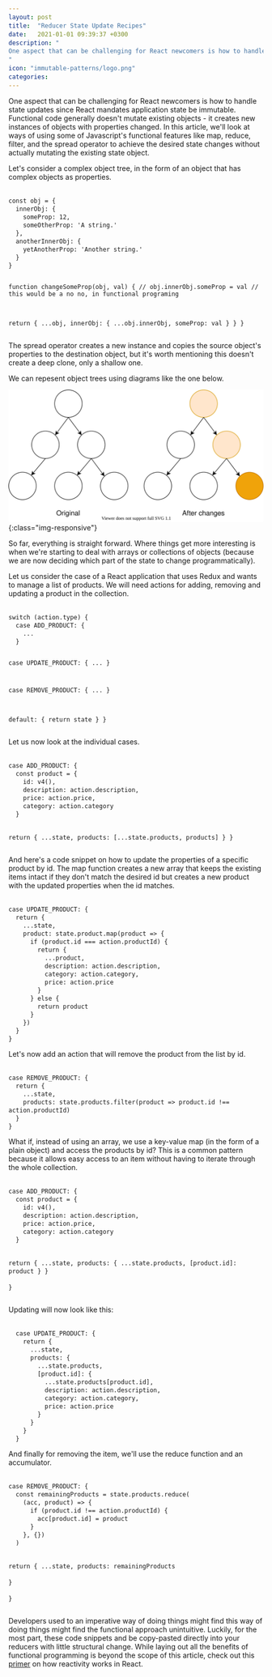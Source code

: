 ```yaml
---
layout: post
title:  "Reducer State Update Recipes"
date:   2021-01-01 09:39:37 +0300
description: "
One aspect that can be challenging for React newcomers is how to handle state updates since React mandates application state be immutable. Functional code generally doesn't mutate existing objects - it creates new instances of objects with properties changed. In this article, we'll look at ways of using some of Javascript's functional features like map, reduce, filter, and the spread operator to achieve the state changes without actually mutating the existing state object.
"
icon: "immutable-patterns/logo.png"
categories:
---
```

One aspect that can be challenging for React newcomers is how to handle state updates since React mandates application state be immutable. Functional code generally doesn't mutate existing objects - it creates new instances of objects with properties changed. In this article, we'll look at ways of using some of Javascript's functional features like <span class="code">map</span>, <span class="code">reduce</span>, <span class="code">filter</span>, and the spread operator to achieve the desired state changes without actually mutating the existing state object.

Let's consider a complex object tree, in the form of an object that has complex objects as properties.

<div class="margin-bottom">
<pre><code class="language-js line-numbers">
const obj = {
  innerObj: {
    someProp: 12,
    someOtherProp: 'A string.'
  },
  anotherInnerObj: {
    yetAnotherProp: 'Another string.'
  }
}

function changeSomeProp(obj, val) {
  // obj.innerObj.someProp = val
  // this would be a no no, in functional programing

  return {
    ...obj,
    innerObj: {
      ...obj.innerObj,
      someProp: val
    }
  }
}
</code></pre>
</div>

The spread operator creates a new instance and copies the source object's properties to the destination object, but it's worth mentioning this doesn't create a deep clone, only a shallow one.

We can repesent object trees using diagrams like the one below. 

![diagram3](/images/immutable-patterns/tree.svg){:class="img-responsive"}

So far, everything is straight forward. Where things get more interesting is when we're starting to deal with arrays or collections of objects (because we are now deciding which part of the state to change programmatically). 

Let us consider the case of a React application that uses Redux and wants to manage a list of products. We will need actions for adding, removing and updating a product in the collection.

<div class="margin-bottom">
<pre><code class="language-js line-numbers">
switch (action.type) {
  case ADD_PRODUCT: {
    ...
  }

  case UPDATE_PRODUCT: {
    ...
  }
  
  case REMOVE_PRODUCT: {
    ...
  }

  default: {
    return state
  }
}
</code></pre>
</div>

Let us now look at the individual cases.

<div class="margin-bottom">
<pre><code class="language-js line-numbers">
case ADD_PRODUCT: {
  const product = {
    id: v4(),
    description: action.description,
    price: action.price,
    category: action.category
  }

  return {
    ...state,
    products: [...state.products, products]
  }
}
</code></pre>
</div>

And here's a code snippet on how to update the properties of a specific product by id. The <span class="code">map</span> function creates a new array that keeps the existing items intact if they don't match the desired id but creates a new product with the updated properties when the id matches.

<div class="margin-bottom">
<pre><code class="language-js line-numbers">
case UPDATE_PRODUCT: {
  return {
    ...state,
    product: state.product.map(product => {
      if (product.id === action.productId) {
        return {
          ...product,
          description: action.description,
          category: action.category,
          price: action.price            
        }
      } else {
        return product
      }
    })
  }
}
</code></pre>
</div>

Let's now add an action that will remove the product from the list by id.

<div class="margin-bottom">
<pre><code class="language-js line-numbers">
case REMOVE_PRODUCT: {
  return {
    ...state,
    products: state.products.filter(product => product.id !== action.productId)
  }
}
</code></pre>
</div>

What if, instead of using an array, we use a key-value map (in the form of a plain object) and access the products by id? This is a common pattern because it allows easy access to an item without having to iterate through the whole collection.

<div class="margin-bottom">
<pre><code class="language-js line-numbers">
case ADD_PRODUCT: {
  const product = {
    id: v4(),
    description: action.description,
    price: action.price,
    category: action.category
  }

  return {
    ...state,
    products: {
      ...state.products,
      [product.id]: product
    }
  }    
}
</code></pre>
</div>

Updating will now look like this:

<div class="margin-bottom">
<pre><code class="language-js line-numbers">
  case UPDATE_PRODUCT: {    
    return {
      ...state,
      products: {
        ...state.products,
        [product.id]: {
          ...state.products[product.id],
          description: action.description,
          category: action.category,
          price: action.price
        }
      }
    }    
  }
</code></pre>
</div>

And finally for removing the item, we'll use the <span class="code">reduce</span> function and an accumulator.

<div class="margin-bottom">
<pre><code class="language-js line-numbers">
case REMOVE_PRODUCT: {    
  const remainingProducts = state.products.reduce(
    (acc, product) => {
      if (product.id !== action.productId) {
        acc[product.id] = product
      }
    }, {})
  )

  return {
    ...state,
    products: remainingProducts      
  }    
}
</code></pre>
</div>

Developers used to an imperative way of doing things might find this way of doing things might find the functional approach unintuitive. Luckily, for the most part, these code snippets and be copy-pasted directly into your reducers with little structural change. While laying out all the benefits of functional programming is beyond the scope of this article, check out this [primer](/immutability) on how reactivity works in React.
